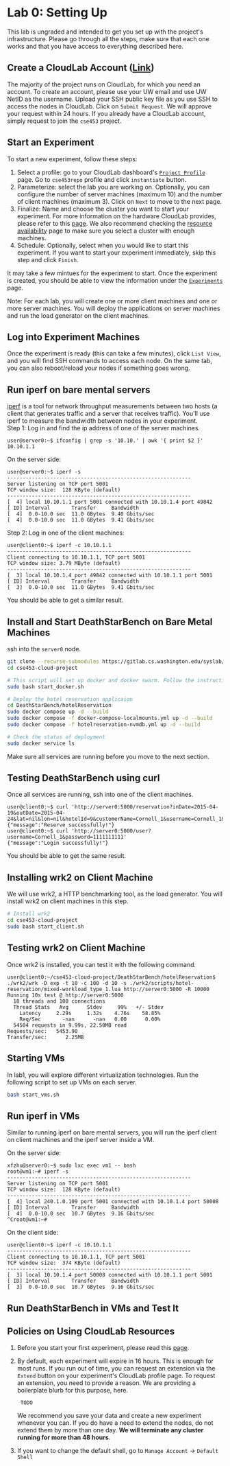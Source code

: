 # Lab 0: Setting Up

This lab is ungraded and intended to get you set up with the project's
infrastructure. Please go through all the steps, make sure that each
one works and that you have access to everything described here.

## Create a CloudLab Account ([Link](https://www.cloudlab.us/signup.php?pid=cse453))

The majority of the project runs on CloudLab, for which you need an
account. To create an account, please use your UW email and use UW
NetID as the username. Upload your SSH public key file as you use SSH to 
access the nodes in CloudLab. Click on `Submit
Request`. We will approve your request within 24 hours. If you already
have a CloudLab account, simply request to join the `cse453` project.

## Start an Experiment

To start a new experiment, follow these steps:

1. Select a profile: go to your CloudLab dashboard's  [`Project Profile`](https://www.cloudlab.us/user-dashboard.php#projectprofiles) page. Go to `cse453repo` profile and click `instantiate` button. 
2. Parameterize: select the lab you are working on. Optionally, you can configure the number of server machines (maximum 10) and the number of client machines (maximum 3). Click on `Next` to move to the next page.
3. Finalize: Name and choose the cluster you want to start your experiment. For more information on the hardware CloudLab provides, please refer to this [page](http://docs.cloudlab.us/hardware.html). We also recommend checking the [resource availability](https://www.cloudlab.us/resinfo.php) page to make sure you select a cluster with enough machines.
4. Schedule: Optionally, select when you would like to start this experiment. If you want to start your experiment immediately, skip this step and click `Finish`.

It may take a few mintues for the experiment to start. Once the experiment is created, you should be able to view the
information under the [`Experiments`](https://www.cloudlab.us/user-dashboard.php#experiments) page.

Note: For each lab, you will create one or more client machines and one or more server machines. You will deploy the applications on server machines and run the load generator on the client machines.

## Log into Experiment Machines

Once the experiment is ready (this can take a few minutes), click
`List View`, and you will find SSH commands to access each node. On the
same tab, you can also reboot/reload your nodes if something goes wrong.

## Run iperf on bare mental servers

[iperf](https://iperf.fr/iperf-doc.php) is a tool for network throughput measurements between two hosts (a client that generates traffic and a server that receives traffic). You'll use iperf to measure the bandwidth between nodes in your experiment. <br />
Step 1: Log in and find the ip address of one of the server machines.
```console
user@server0:~$ ifconfig | grep -s '10.10.' | awk '{ print $2 }'
10.10.1.1
```

On the server side:
```console
user@server0:~$ iperf -s
------------------------------------------------------------
Server listening on TCP port 5001
TCP window size:  128 KByte (default)
------------------------------------------------------------
[  4] local 10.10.1.1 port 5001 connected with 10.10.1.4 port 49842
[ ID] Interval       Transfer     Bandwidth
[  4]  0.0-10.0 sec  11.0 GBytes  9.40 Gbits/sec
[  4]  0.0-10.0 sec  11.0 GBytes  9.41 Gbits/sec
```
Step 2: Log in one of the client machines:
```console
user@client0:~$ iperf -c 10.10.1.1
------------------------------------------------------------
Client connecting to 10.10.1.1, TCP port 5001
TCP window size: 3.79 MByte (default)
------------------------------------------------------------
[  3] local 10.10.1.4 port 49842 connected with 10.10.1.1 port 5001
[ ID] Interval       Transfer     Bandwidth
[  3]  0.0-10.0 sec  11.0 GBytes  9.41 Gbits/sec
```

You should be able to get a similar result. 

## Install and Start DeathStarBench on Bare Metal Machines
ssh into the `server0` node.

```bash
git clone --recurse-submodules https://gitlab.cs.washington.edu/syslab/cse453-cloud-project.git
cd cse453-cloud-project

# This script will set up docker and docker swarm. Follow the instructions in the output to add other servers as workers (via `docker swarm join`).
sudo bash start_docker.sh

# Deploy the hotel reservation applicaion
cd DeathStarBench/hotelReservation
sudo docker compose up -d --build
sudo docker compose -f docker-compose-localmounts.yml up -d --build
sudo docker compose -f hotelreservation-nvmdb.yml up -d --build

# Check the status of deployment
sudo docker service ls
```
Make sure all services are running before you move to the next section.

## Testing DeathStarBench using curl
Once all services are running, ssh into one of the client machines. 
```console
user@client0:~$ curl 'http://server0:5000/reservation?inDate=2015-04-19&outDate=2015-04-24&lat=nil&lon=nil&hotelId=9&customerName=Cornell_1&username=Cornell_1&password=1111111111&number=1'
{"message":"Reserve successfully!"}
user@client0:~$ curl 'http://server0:5000/user?username=Cornell_1&password=1111111111'
{"message":"Login successfully!"}
```
You should be able to get the same result.

## Installing wrk2 on Client Machine
We will use wrk2, a HTTP benchmarking tool, as the load generator. You will install wrk2 on client machines in this step.
```bash
# Install wrk2
cd cse453-cloud-project
sudo bash start_client.sh
```

## Testing wrk2 on Client Machine
Once wrk2 is installed, you can test it with the following command.
```console
user@client0:~/cse453-cloud-project/DeathStarBench/hotelReservation$ ./wrk2/wrk -D exp -t 10 -c 100 -d 10 -s ./wrk2/scripts/hotel-reservation/mixed-workload_type_1.lua http://server0:5000 -R 10000
Running 10s test @ http://server0:5000
  10 threads and 100 connections
  Thread Stats   Avg      Stdev     99%   +/- Stdev
    Latency     2.29s     1.32s    4.76s    58.85%
    Req/Sec       -nan      -nan   0.00      0.00%
  54504 requests in 9.99s, 22.50MB read
Requests/sec:   5453.90
Transfer/sec:      2.25MB
```

## Starting VMs

In lab1, you will explore different virtualization technologies. Run the following script to set up VMs on each server.
```bash
bash start_vms.sh 
```

## Run iperf in VMs

Similar to running iperf on bare mental servers, you will run the iperf client on client machines and the iperf server inside a VM. 

On the server side:
```console
xfzhu@server0:~$ sudo lxc exec vm1 -- bash
root@vm1:~# iperf -s
------------------------------------------------------------
Server listening on TCP port 5001
TCP window size:  128 KByte (default)
------------------------------------------------------------
[  4] local 240.1.0.109 port 5001 connected with 10.10.1.4 port 50008
[ ID] Interval       Transfer     Bandwidth
[  4]  0.0-10.0 sec  10.7 GBytes  9.16 Gbits/sec
^Croot@vm1:~#
```

On the client side:
```console
user@client0:~$ iperf -c 10.10.1.1
------------------------------------------------------------
Client connecting to 10.10.1.1, TCP port 5001
TCP window size:  374 KByte (default)
------------------------------------------------------------
[  3] local 10.10.1.4 port 50008 connected with 10.10.1.1 port 5001
[ ID] Interval       Transfer     Bandwidth
[  3]  0.0-10.0 sec  10.7 GBytes  9.16 Gbits/sec
```

## Run DeathStarBench in VMs and Test It

<!-- Warning: Running the benchmark workload multiple times can give wrong
results. For example, the default workload has a limited date range
from which it reserves hotel beds. Once that range runs out, all
requests return an error and the benchmark will have a very high
throughput. -->

## Policies on Using CloudLab Resources

1. Before you start your first experiment, please read this
   [page](https://cloudlab.us/aup.php). 

2. By default, each experiment will expire in 16 hours. This is enough
   for most runs. If you run out of time, you can request an extension
   via the `Extend` button on your experiment's CloudLab profile
   page. To request an extension, you need to provide a
   reason. We are providing a boilerplate blurb for this purpose,
   here.

        TODO

   We recommend you save your data and create a new experiment
   whenever you can. If you do have a need to extend the nodes, 
   do not extend them by more than one day. **We will terminate any cluster running for more than 48 hours**.

3. If you want to change the default shell, go to `Manage Account` -> `Default Shell`
